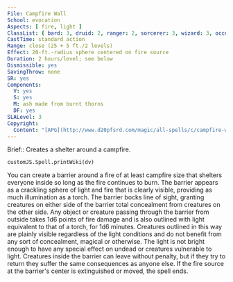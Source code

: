 ```yaml
---
File: Campfire Wall
School: evocation
Aspects: [ fire, light ]
ClassList: { bard: 3, druid: 2, ranger: 2, sorcerer: 3, wizard: 3, occultist: 2 }
CastTime: standard action
Range: close (25 + 5 ft./2 levels)
Effect: 20-ft.-radius sphere centered on fire source
Duration: 2 hours/level; see below
Dismissible: yes
SavingThrow: none
SR: yes
Components:
  V: yes
  S: yes
  M: ash made from burnt thorns
  DF: yes
SLALevel: 3
Copyright:
  Content: "[APG](http://www.d20pfsrd.com/magic/all-spells/c/campfire-wall)"
---
```

Brief:: Creates a shelter around a campfire.

```dataviewjs
customJS.Spell.printWiki(dv)
```

You can create a barrier around a fire of at least campfire size that shelters everyone inside so long as the fire continues to burn. The barrier appears as a crackling sphere of light and fire that is clearly visible, providing as much illumination as a torch.  The barrier bocks line of sight, granting creatures on either side of the barrier total concealment from creatures on the other side. Any object or creature passing through the barrier from outside takes 1d6 points of fire damage and is also outlined with light equivalent to that of a torch, for 1d6 minutes. Creatures outlined in this way are plainly visible regardless of the light conditions and do not benefit from any sort of concealment, magical or otherwise. The light is not bright enough to have any special effect on undead or creatures vulnerable to light.  Creatures inside the barrier can leave without penalty, but if they try to return they suffer the same consequences as anyone else. If the fire source at the barrier's center is extinguished or moved, the spell ends.
